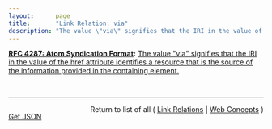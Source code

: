 ```yaml
---
layout:      page
title:       "Link Relation: via"
description: "The value \"via\" signifies that the IRI in the value of the href attribute identifies a resource that is the source of the information provided in the containing element."
---
```


**[RFC 4287: Atom Syndication Format](/specs/IETF/RFC/4287 "Atom is an XML-based document format that describes lists of related information known as &#34;feeds&#34;. Feeds are composed of a number of items, known as &#34;entries&#34;, each with an extensible set of attached metadata. For example, each entry has a title."):** [The value "via" signifies that the IRI in the value of the href attribute identifies a resource that is the source of the information provided in the containing element.](http://tools.ietf.org/html/rfc4287#section-4.2.7.2 "Read documentation for Link Relation &#34;via&#34;")

<br/>
<hr/>

<p style="float : left"><a href="via.json" title="Get JSON representing this particular Web Concept">Get JSON</a></p>
<p style="text-align: right">Return to list of all ( <a href="../link-relations">Link Relations</a> | <a href="../">Web Concepts</a> )</p>
